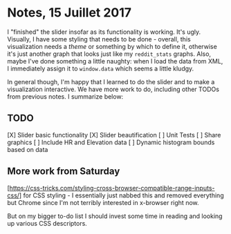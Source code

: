 # Notes, 15 Juillet 2017

I "finished" the slider insofar as its functionality is working.  It's ugly.  Visually, I have some styling that needs to be done - overall, this visualization needs a *theme* or something by which to define it, otherwise it's just another graph that looks just like my `reddit_stats` graphs.  Also, maybe I've done something a little naughty: when I load the data from XML, I immediately assign it to `window.data` which seems a little kludgy.

In general though, I'm happy that I learned to do the slider and to make a visualization interactive.  We have more work to do, including other TODOs from previous notes.  I summarize below:

## TODO

 [X] Slider basic functionality
 [X] Slider beautification
 [ ] Unit Tests
 [ ] Share graphics
 [ ] Include HR and Elevation data
 [ ] Dynamic histogram bounds based on data


## More work from Saturday

[https://css-tricks.com/styling-cross-browser-compatible-range-inputs-css/] for CSS styling - I essentially just nabbed this and removed everything but Chrome since I'm not terribly interested in x-browser right now.

But on my bigger to-do list I should invest some time in reading and looking up various CSS descriptors.
